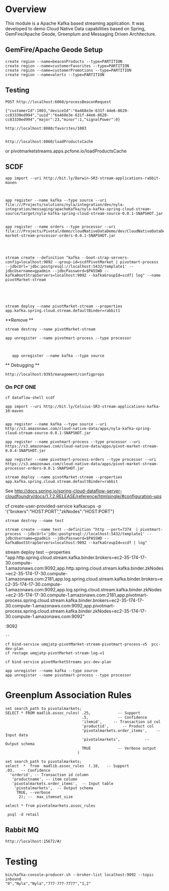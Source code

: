 # Overview

This module is a Apache Kafka based streaming application.
It was developed to demo Cloud Native Data capabilities based
on Spring, GemFire/Apache Geode, Greenplum and Messaging Driven Architecture.

## GemFire/Apache Geode Setup 

	create region --name=beaconProducts --type=PARTITION
	create region --name=customerFavorites --type=PARTITION
	create region --name=customerPromotions --type=PARTITION
	create region --name=alerts --type=PARTITION



## Testing

	POST http://localhost:6060/processBeaconRequest
	
	{"customerId":1003,"deviceId":"6a468e3e-631f-44e6-8620-cc83330ed994","uuid":"6a468e3e-631f-44e6-8620-cc83330ed994","major":23,"minor":1,"signalPower":0}
	
	http://localhost:8080/favorites/1003
	
	
	http://localhost:6060/loadProductsCache

or  pivotmarketstreams.apps.pcfone.io/loadProductsCache

## SCDF

	app import --uri http://bit.ly/Darwin-SR3-stream-applications-rabbit-maven
	
	
	
	app register --name kafka --type source --uri file:///Projects/solutions/nyla/integration/dev/nyla-integration/messaging/apacheKafka/nyla-kafka-spring-cloud-stream-source/target/nyla-kafka-spring-cloud-stream-source-0.0.1-SNAPSHOT.jar
	
	
	app register --name orders --type processor --uri file:///Projects/Pivotal/demo/cloudNativeDataDemo/dev/CloudNativeDataDemo/supermarket/pivot-market-stream-processor-orders-0.0.1-SNAPSHOT.jar




	stream create --definition "kafka --boot-strap-servers-config=localhost:9092 --group-id=scdfPivotMarket | pivotmart-process  --jdbcUrl='jdbc:postgresql://localhost:5432/template1' --jdbcUsername=gpadmin --jdbcPassword=$PASSWD --kafkaBootStrapServers=localhost:9092 --kafkaGroupId=scdf| log" --name pivotMarket-stream
	
	
		
		
	
	stream deploy --name pivotMarket-stream --properties  app.kafka.spring.cloud.stream.defaultBinder=rabbit1



   **Remove **
   

   
   
	stream destroy --name pivotMarket-stream
	
	app unregister --name pivotmart-process --type processor
    
  
	   
	   app unregister --name kafka --type source
	   
 ** Debugging **
 
 	http://localhost:9393/management/configprops
 
   
### On PCF ONE

	cf dataflow-shell scdf
	
	app import --uri http://bit.ly/Celsius-SR3-stream-applications-kafka-10-maven
	
	
	app register --name kafka --type source --uri http://s3.amazonaws.com/cloud-native-data/apps/nyla-kafka-spring-cloud-stream-source-0.0.1-SNAPSHOT.jar
	
	app register --name pivotmart-process --type processor --uri https://s3.amazonaws.com/cloud-native-data/apps/pivot-market-stream-0.0.4-SNAPSHOT.jar
	
	app register --name pivotmart-process-orders --type processor --uri https://s3.amazonaws.com/cloud-native-data/apps/pivot-market-stream-processor-orders-0.0.1-SNAPSHOT.jar
	
	stream deploy --name pivotMarket-stream --properties  app.kafka.spring.cloud.stream.defaultBinder=rabbit
	

See http://docs.spring.io/spring-cloud-dataflow-server-cloudfoundry/docs/1.7.2.RELEASE/reference/htmlsingle/#configuration-ups


cf create-user-provided-service kafkacups -p '{”brokers":"HOST:PORT","zkNodes":"HOST:PORT"}
	
	
	stream destroy --name test
	
	stream create --name test --definition "http --port=7374  | pivotmart-process --jdbcUrl='jdbc:postgresql://localhost:5432/template1' --jdbcUsername=gpadmin --jdbcPassword=$PASSWD --kafkaBootStrapServers=localhost:9092 --kafkaGroupId=scdf | log" 
	
 stream deploy test --properties "app.http.spring.cloud.stream.kafka.binder.brokers=ec2-35-174-17-30.compute-1.amazonaws.com:9092,app.http.spring.cloud.stream.kafka.binder.zkNodes=ec2-35-174-17-30.compute-1.amazonaws.com:2181,app.log.spring.cloud.stream.kafka.binder.brokers=ec2-35-174-17-30.compute-1.amazonaws.com:9092,app.log.spring.cloud.stream.kafka.binder.zkNodes=ec2-35-174-17-30.compute-1.amazonaws.com:2181,app.pivotmart-process.spring.cloud.stream.kafka.binder.brokers=ec2-35-174-17-30.compute-1.amazonaws.com:9092,app.pivotmart-process.spring.cloud.stream.kafka.binder.zkNodes=ec2-35-174-17-30.compute-1.amazonaws.com:9092"


:9092

	--

	cf bind-service umqjatp-pivotMarket-stream-pivotmart-process-v5  pcc-dev-plan
	cf restage umqjatp-pivotMarket-stream-log-v1
	
	cf bind-service pivotMarketStreams pcc-dev-plan
	   	
	app unregister --name kafka --type source
	app unregister --name pivotmart-process --type processor
   
# Greenplum Association Rules

	set search_path to pivotalmarkets;	 
	SELECT * FROM madlib.assoc_rules( .25,            -- Support
	                                  .5,             -- Confidence
	                                  'itemid',     -- Transaction id col
	                                  'productid',      -- Product col
	                                  'pivotalmarkets.order_items',    -- Input data
	                                  'pivotalmarkets',           -- Output schema
	                                  TRUE            -- Verbose output
	                                )
	                                
	set search_path to pivotalmarkets;
	select  *  from  madlib.assoc_rules  (.10,   -- Support
	.03,   -- Confidence
	  'orderid', -- Transaction id column
	   'productname', -- item column  
	   'pivotalmarkets.order_items',  -- Input table
	    'pivotalmarkets',  -- Output schema
	     TRUE, --verbose
	      2); --  max_itemset_size
	   
	select * from pivotalmarkets.assoc_rules
	 
	 psql -d retail
	 
## Rabbit MQ

	http://localhost:15672/#/
	
	
# Testing

	bin/kafka-console-producer.sh --broker-list localhost:9092 --topic inbound
	"0","Nyla","Nyla","777-777-7777","1,2"
